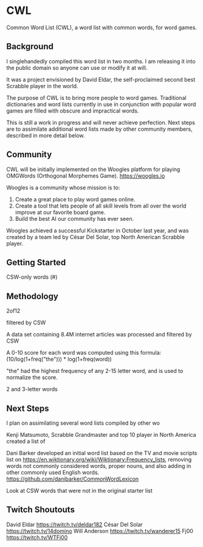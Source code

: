 # CWL

Common Word List (CWL), a word list with common words, for word games.

## Background

I singlehandedly compiled this word list in two months. I am releasing it into the public domain so anyone can use or modify it at will.

It was a project envisioned by David Eldar, the self-proclaimed second best Scrabble player in the world.

The purpose of CWL is to bring more people to word games. Traditional dictionaries and word lists currently in use in conjunction with popular word games are filled with obscure and impractical words. 

This is still a work in progress and will never achieve perfection. Next steps are to assimilate additional word lists made by other community members, described in more detail below.

## Community

CWL will be initially implemented on the Woogles platform for playing OMGWords (Orthogonal Morphemes Game). https://woogles.io

Woogles is a community whose mission is to:

1. Create a great place to play word games online.
2. Create a tool that lets people of all skill levels from all over the world improve at our favorite board game.
3. Build the best AI our community has ever seen.

Woogles achieved a successful Kickstarter in October last year, and was created by a team led by César Del Solar, top North American Scrabble player.

## Getting Started

CSW-only words (#)

## Methodology

2of12

filtered by CSW



A data set containing 8.4M internet articles was processed and filtered by CSW

A 0-10 score for each word was computed using this formula: (10/log(1+freq("the"))) * log(1+freq(word))

"the" had the highest frequency of any 2-15 letter word, and is used to normalize the score.

2 and 3-letter words

## Next Steps

I plan on assimilating several word lists compiled by other wo

Kenji Matsumoto, Scrabble Grandmaster and top 10 player in North America created a list of 

Dani Barker developed an initial word list based on the TV and movie scripts list on https://en.wiktionary.org/wiki/Wiktionary:Frequency_lists, removing words not commonly considered words, proper nouns, and also adding in other commonly used English words. https://github.com/danibarker/CommonWordLexicon

Look at CSW words that were not in the original starter list

## Twitch Shoutouts

David Eldar https://twitch.tv/deldar182
César Del Solar https://twitch.tv/14domino
Will Anderson https://twitch.tv/wanderer15
Fj00 https://twitch.tv/WTFj00
